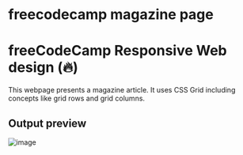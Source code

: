 # freecodecamp magazine page

# freeCodeCamp Responsive Web design (🔥) 

This webpage presents a magazine article. It uses CSS Grid including concepts like grid rows and grid columns.

## Output preview 
![image](https://github.com/Lily3-2/Web-Design/assets/86070464/762541f8-de9b-4888-bd5c-fd3ae975c0a3)
